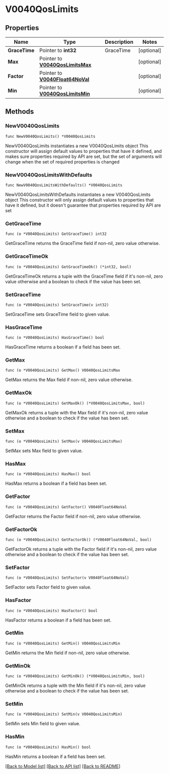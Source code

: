 # V0040QosLimits

## Properties

Name | Type | Description | Notes
------------ | ------------- | ------------- | -------------
**GraceTime** | Pointer to **int32** | GraceTime | [optional] 
**Max** | Pointer to [**V0040QosLimitsMax**](V0040QosLimitsMax.md) |  | [optional] 
**Factor** | Pointer to [**V0040Float64NoVal**](V0040Float64NoVal.md) |  | [optional] 
**Min** | Pointer to [**V0040QosLimitsMin**](V0040QosLimitsMin.md) |  | [optional] 

## Methods

### NewV0040QosLimits

`func NewV0040QosLimits() *V0040QosLimits`

NewV0040QosLimits instantiates a new V0040QosLimits object
This constructor will assign default values to properties that have it defined,
and makes sure properties required by API are set, but the set of arguments
will change when the set of required properties is changed

### NewV0040QosLimitsWithDefaults

`func NewV0040QosLimitsWithDefaults() *V0040QosLimits`

NewV0040QosLimitsWithDefaults instantiates a new V0040QosLimits object
This constructor will only assign default values to properties that have it defined,
but it doesn't guarantee that properties required by API are set

### GetGraceTime

`func (o *V0040QosLimits) GetGraceTime() int32`

GetGraceTime returns the GraceTime field if non-nil, zero value otherwise.

### GetGraceTimeOk

`func (o *V0040QosLimits) GetGraceTimeOk() (*int32, bool)`

GetGraceTimeOk returns a tuple with the GraceTime field if it's non-nil, zero value otherwise
and a boolean to check if the value has been set.

### SetGraceTime

`func (o *V0040QosLimits) SetGraceTime(v int32)`

SetGraceTime sets GraceTime field to given value.

### HasGraceTime

`func (o *V0040QosLimits) HasGraceTime() bool`

HasGraceTime returns a boolean if a field has been set.

### GetMax

`func (o *V0040QosLimits) GetMax() V0040QosLimitsMax`

GetMax returns the Max field if non-nil, zero value otherwise.

### GetMaxOk

`func (o *V0040QosLimits) GetMaxOk() (*V0040QosLimitsMax, bool)`

GetMaxOk returns a tuple with the Max field if it's non-nil, zero value otherwise
and a boolean to check if the value has been set.

### SetMax

`func (o *V0040QosLimits) SetMax(v V0040QosLimitsMax)`

SetMax sets Max field to given value.

### HasMax

`func (o *V0040QosLimits) HasMax() bool`

HasMax returns a boolean if a field has been set.

### GetFactor

`func (o *V0040QosLimits) GetFactor() V0040Float64NoVal`

GetFactor returns the Factor field if non-nil, zero value otherwise.

### GetFactorOk

`func (o *V0040QosLimits) GetFactorOk() (*V0040Float64NoVal, bool)`

GetFactorOk returns a tuple with the Factor field if it's non-nil, zero value otherwise
and a boolean to check if the value has been set.

### SetFactor

`func (o *V0040QosLimits) SetFactor(v V0040Float64NoVal)`

SetFactor sets Factor field to given value.

### HasFactor

`func (o *V0040QosLimits) HasFactor() bool`

HasFactor returns a boolean if a field has been set.

### GetMin

`func (o *V0040QosLimits) GetMin() V0040QosLimitsMin`

GetMin returns the Min field if non-nil, zero value otherwise.

### GetMinOk

`func (o *V0040QosLimits) GetMinOk() (*V0040QosLimitsMin, bool)`

GetMinOk returns a tuple with the Min field if it's non-nil, zero value otherwise
and a boolean to check if the value has been set.

### SetMin

`func (o *V0040QosLimits) SetMin(v V0040QosLimitsMin)`

SetMin sets Min field to given value.

### HasMin

`func (o *V0040QosLimits) HasMin() bool`

HasMin returns a boolean if a field has been set.


[[Back to Model list]](../README.md#documentation-for-models) [[Back to API list]](../README.md#documentation-for-api-endpoints) [[Back to README]](../README.md)


